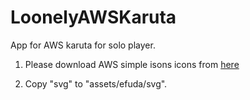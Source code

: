 LoonelyAWSKaruta
================

App for AWS karuta for solo player.

1. Please download AWS simple isons icons from [here](http://aws.amazon.com/jp/architecture/icons/)

2. Copy "svg" to "assets/efuda/svg".
